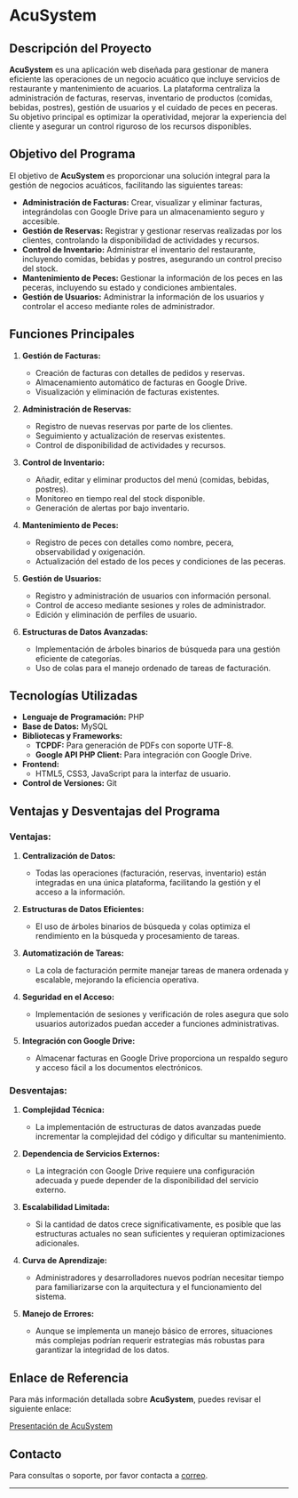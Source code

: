# AcuSystem

## **Descripción del Proyecto**

**AcuSystem** es una aplicación web diseñada para gestionar de manera eficiente las operaciones de un negocio acuático que incluye servicios de restaurante y mantenimiento de acuarios. La plataforma centraliza la administración de facturas, reservas, inventario de productos (comidas, bebidas, postres), gestión de usuarios y el cuidado de peces en peceras. Su objetivo principal es optimizar la operatividad, mejorar la experiencia del cliente y asegurar un control riguroso de los recursos disponibles.

## **Objetivo del Programa**

El objetivo de **AcuSystem** es proporcionar una solución integral para la gestión de negocios acuáticos, facilitando las siguientes tareas:

- **Administración de Facturas:** Crear, visualizar y eliminar facturas, integrándolas con Google Drive para un almacenamiento seguro y accesible.
- **Gestión de Reservas:** Registrar y gestionar reservas realizadas por los clientes, controlando la disponibilidad de actividades y recursos.
- **Control de Inventario:** Administrar el inventario del restaurante, incluyendo comidas, bebidas y postres, asegurando un control preciso del stock.
- **Mantenimiento de Peces:** Gestionar la información de los peces en las peceras, incluyendo su estado y condiciones ambientales.
- **Gestión de Usuarios:** Administrar la información de los usuarios y controlar el acceso mediante roles de administrador.

## **Funciones Principales**

1. **Gestión de Facturas:**
   - Creación de facturas con detalles de pedidos y reservas.
   - Almacenamiento automático de facturas en Google Drive.
   - Visualización y eliminación de facturas existentes.

2. **Administración de Reservas:**
   - Registro de nuevas reservas por parte de los clientes.
   - Seguimiento y actualización de reservas existentes.
   - Control de disponibilidad de actividades y recursos.

3. **Control de Inventario:**
   - Añadir, editar y eliminar productos del menú (comidas, bebidas, postres).
   - Monitoreo en tiempo real del stock disponible.
   - Generación de alertas por bajo inventario.

4. **Mantenimiento de Peces:**
   - Registro de peces con detalles como nombre, pecera, observabilidad y oxigenación.
   - Actualización del estado de los peces y condiciones de las peceras.

5. **Gestión de Usuarios:**
   - Registro y administración de usuarios con información personal.
   - Control de acceso mediante sesiones y roles de administrador.
   - Edición y eliminación de perfiles de usuario.

6. **Estructuras de Datos Avanzadas:**
   - Implementación de árboles binarios de búsqueda para una gestión eficiente de categorías.
   - Uso de colas para el manejo ordenado de tareas de facturación.

## **Tecnologías Utilizadas**

- **Lenguaje de Programación:** PHP
- **Base de Datos:** MySQL
- **Bibliotecas y Frameworks:**
  - **TCPDF:** Para generación de PDFs con soporte UTF-8.
  - **Google API PHP Client:** Para integración con Google Drive.
- **Frontend:**
  - HTML5, CSS3, JavaScript para la interfaz de usuario.
- **Control de Versiones:** Git

## **Ventajas y Desventajas del Programa**

### **Ventajas:**

1. **Centralización de Datos:**
   - Todas las operaciones (facturación, reservas, inventario) están integradas en una única plataforma, facilitando la gestión y el acceso a la información.

2. **Estructuras de Datos Eficientes:**
   - El uso de árboles binarios de búsqueda y colas optimiza el rendimiento en la búsqueda y procesamiento de tareas.

3. **Automatización de Tareas:**
   - La cola de facturación permite manejar tareas de manera ordenada y escalable, mejorando la eficiencia operativa.

4. **Seguridad en el Acceso:**
   - Implementación de sesiones y verificación de roles asegura que solo usuarios autorizados puedan acceder a funciones administrativas.

5. **Integración con Google Drive:**
   - Almacenar facturas en Google Drive proporciona un respaldo seguro y acceso fácil a los documentos electrónicos.

### **Desventajas:**

1. **Complejidad Técnica:**
   - La implementación de estructuras de datos avanzadas puede incrementar la complejidad del código y dificultar su mantenimiento.

2. **Dependencia de Servicios Externos:**
   - La integración con Google Drive requiere una configuración adecuada y puede depender de la disponibilidad del servicio externo.

3. **Escalabilidad Limitada:**
   - Si la cantidad de datos crece significativamente, es posible que las estructuras actuales no sean suficientes y requieran optimizaciones adicionales.

4. **Curva de Aprendizaje:**
   - Administradores y desarrolladores nuevos podrían necesitar tiempo para familiarizarse con la arquitectura y el funcionamiento del sistema.

5. **Manejo de Errores:**
   - Aunque se implementa un manejo básico de errores, situaciones más complejas podrían requerir estrategias más robustas para garantizar la integridad de los datos.

## **Enlace de Referencia**

Para más información detallada sobre **AcuSystem**, puedes revisar el siguiente enlace:

[Presentación de AcuSystem](https://drive.google.com/file/d/1WzDBltJHJnrFLdhbc59YqJWk85Ia30TL/view?usp=sharing)

## **Contacto**

Para consultas o soporte, por favor contacta a [correo](mailto:sebasanmartin456@gmail.com).

---
